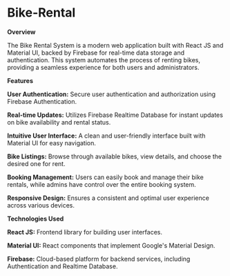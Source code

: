 # Bike-Rental
**Overview**

The Bike Rental System is a modern web application built with React JS and Material UI, backed by Firebase for real-time data storage and authentication. This system automates the process of renting bikes, providing a seamless experience for both users and administrators.

**Features**

**User Authentication:** Secure user authentication and authorization using Firebase Authentication.

**Real-time Updates:** Utilizes Firebase Realtime Database for instant updates on bike availability and rental status.

**Intuitive User Interface:** A clean and user-friendly interface built with Material UI for easy navigation.

**Bike Listings:** Browse through available bikes, view details, and choose the desired one for rent.

**Booking Management:** Users can easily book and manage their bike rentals, while admins have control over the entire booking system.

**Responsive Design:** Ensures a consistent and optimal user experience across various devices.

**Technologies Used**

**React JS:** Frontend library for building user interfaces.

**Material UI:** React components that implement Google's Material Design.

**Firebase:** Cloud-based platform for backend services, including Authentication and Realtime Database.
